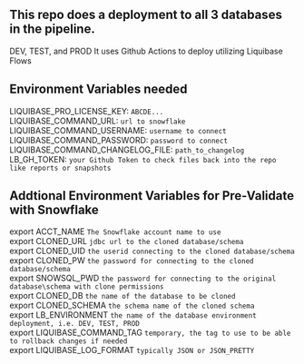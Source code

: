 ## This repo does a deployment to all 3 databases in the pipeline.

DEV, TEST, and PROD
It uses Github Actions to deploy utilizing Liquibase Flows

## Environment Variables needed

LIQUIBASE_PRO_LICENSE_KEY:  `ABCDE...`  
LIQUIBASE_COMMAND_URL: `url to snowflake`  
LIQUIBASE_COMMAND_USERNAME:  `username to connect`  
LIQUIBASE_COMMAND_PASSWORD:  `password to connect`  
LIQUIBASE_COMMAND_CHANGELOG_FILE:  `path_to_changelog`  
LB_GH_TOKEN:  `your Github Token to check files back into the repo like reports or snapshots`  

## Addtional Environment Variables for Pre-Validate with Snowflake

export ACCT_NAME   `The Snowflake account name to use`  
export CLONED_URL   `jdbc url to the cloned database/schema`  
export CLONED_UID  `the userid connecting to the cloned database/schema`  
export CLONED_PW  `the password for connecting to the cloned database/schema`  
export SNOWSQL_PWD  `the password for connecting to the original database\schema with clone permissions`  
export CLONED_DB  `the name of the database to be cloned`  
export CLONED_SCHEMA  `the schema name of the cloned schema`  
export LB_ENVIRONMENT  `the name of the database environment deployment, i.e. DEV, TEST, PROD`  
export LIQUIBASE_COMMAND_TAG  `temporary, the tag to use to be able to rollback changes if needed`  
export LIQUIBASE_LOG_FORMAT  `typically JSON or JSON_PRETTY`  
